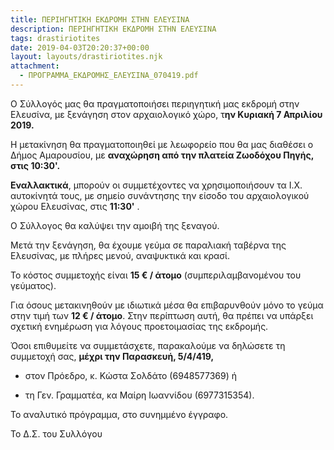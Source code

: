 ```yaml
---
title: ΠΕΡΙΗΓΗΤΙΚΗ ΕΚΔΡΟΜΗ ΣΤΗΝ ΕΛΕΥΣΙΝΑ
description: ΠΕΡΙΗΓΗΤΙΚΗ ΕΚΔΡΟΜΗ ΣΤΗΝ ΕΛΕΥΣΙΝΑ
tags: drastiriotites
date: 2019-04-03T20:20:37+00:00
layout: layouts/drastiriotites.njk
attachment:
  - ΠΡΟΓΡΑΜΜΑ_ΕΚΔΡΟΜΗΣ_ΕΛΕΥΣΙΝΑ_070419.pdf
---
```


Ο Σύλλογός μας θα πραγματοποιήσει περιηγητική μας εκδρομή στην Ελευσίνα, με ξενάγηση στον αρχαιολογικό χώρο, τ**ην Κυριακή 7 Απριλίου 2019.**

Η μετακίνηση θα πραγματοποιηθεί με λεωφορείο που θα μας διαθέσει ο Δήμος Αμαρουσίου, με **αναχώρηση από την πλατεία Ζωοδόχου Πηγής, στις 10:30'.**

**Εναλλακτικά**, μπορούν οι συμμετέχοντες να χρησιμοποιήσουν τα Ι.Χ. αυτοκίνητά τους, με σημείο συνάντησης την είσοδο του αρχαιολογικού χώρου Ελευσίνας, στις **11:30'** .

Ο Σύλλογος θα καλύψει την αμοιβή της ξεναγού.

Μετά την ξενάγηση, θα έχουμε γεύμα σε παραλιακή ταβέρνα της Ελευσίνας, με πλήρες μενού, αναψυκτικά και κρασί.

Το κόστος συμμετοχής είναι **15 € / άτομο** (συμπεριλαμβανομένου του γεύματος).

Για όσους μετακινηθούν με ιδιωτικά μέσα θα επιβαρυνθούν μόνο το γεύμα στην τιμή των **12 € / άτομο**. Στην περίπτωση αυτή, θα πρέπει να υπάρξει σχετική ενημέρωση για λόγους προετοιμασίας της εκδρομής.

Όσοι επιθυμείτε να συμμετάσχετε, παρακαλούμε να δηλώσετε τη συμμετοχή σας, **μέχρι την Παρασκευή, 5/4/419,**

- στον Πρόεδρο, κ. Κώστα Σολδάτο (6948577369) ή

- τη Γεν. Γραμματέα, κα Μαίρη Ιωαννίδου (6977315354).

Το αναλυτικό πρόγραμμα, στο συνημμένο έγγραφο.

Το Δ.Σ. του Συλλόγου

<!-- excerpt -->
